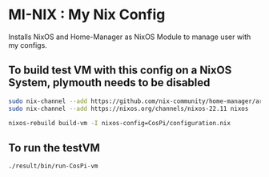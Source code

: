 # MI-NIX : My Nix Config
Installs NixOS and Home-Manager as NixOS Module to manage user with my configs.

## To build test VM with this config on a NixOS System, plymouth needs to be disabled 

```bash
sudo nix-channel --add https://github.com/nix-community/home-manager/archive/release-22.11.tar.gz home-manager
sudo nix-channel --add https://nixos.org/channels/nixos-22.11 nixos

nixos-rebuild build-vm -I nixos-config=CosPi/configuration.nix
```
## To run the testVM

```bash
./result/bin/run-CosPi-vm
```

